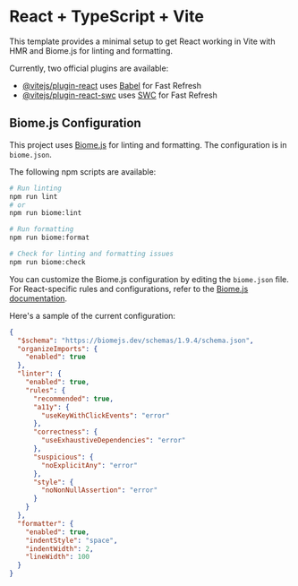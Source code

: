 # React + TypeScript + Vite

This template provides a minimal setup to get React working in Vite with HMR and Biome.js for linting and formatting.

Currently, two official plugins are available:

- [@vitejs/plugin-react](https://github.com/vitejs/vite-plugin-react/blob/main/packages/plugin-react/README.md) uses [Babel](https://babeljs.io/) for Fast Refresh
- [@vitejs/plugin-react-swc](https://github.com/vitejs/vite-plugin-react-swc) uses [SWC](https://swc.rs/) for Fast Refresh

## Biome.js Configuration

This project uses [Biome.js](https://biomejs.dev/) for linting and formatting. The configuration is in `biome.json`.

The following npm scripts are available:

```bash
# Run linting
npm run lint
# or
npm run biome:lint

# Run formatting
npm run biome:format

# Check for linting and formatting issues
npm run biome:check
```

You can customize the Biome.js configuration by editing the `biome.json` file. For React-specific rules and configurations, refer to the [Biome.js documentation](https://biomejs.dev/linter/rules/).

Here's a sample of the current configuration:

```json
{
  "$schema": "https://biomejs.dev/schemas/1.9.4/schema.json",
  "organizeImports": {
    "enabled": true
  },
  "linter": {
    "enabled": true,
    "rules": {
      "recommended": true,
      "a11y": {
        "useKeyWithClickEvents": "error"
      },
      "correctness": {
        "useExhaustiveDependencies": "error"
      },
      "suspicious": {
        "noExplicitAny": "error"
      },
      "style": {
        "noNonNullAssertion": "error"
      }
    }
  },
  "formatter": {
    "enabled": true,
    "indentStyle": "space",
    "indentWidth": 2,
    "lineWidth": 100
  }
}
```
